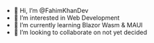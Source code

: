 - 👋 Hi, I’m @FahimKhanDev
- 👀 I’m interested in Web Development
- 🌱 I’m currently learning Blazor Wasm & MAUI
- 💞️ I’m looking to collaborate on not yet decided

<!---
FahimKhanDev/FahimKhanDev is a ✨ special ✨ repository because its `README.md` (this file) appears on your GitHub profile.
You can click the Preview link to take a look at your changes.
--->
